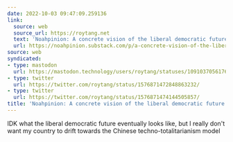 ```yaml
---
date: 2022-10-03 09:47:09.259136
link:
  source: web
  source_url: https://roytang.net
  text: 'Noahpinion: A concrete vision of the liberal democratic future'
  url: https://noahpinion.substack.com/p/a-concrete-vision-of-the-liberal
source: web
syndicated:
- type: mastodon
  url: https://mastodon.technology/users/roytang/statuses/109103705617638829
- type: twitter
  url: https://twitter.com/roytang/status/1576871472848863232/
- type: twitter
  url: https://twitter.com/roytang/status/1576871474144505857/
title: 'Noahpinion: A concrete vision of the liberal democratic future'
---
```


IDK what the liberal democratic future eventually looks like, but I really don't want my country to drift towards the Chinese techno-totalitarianism model
